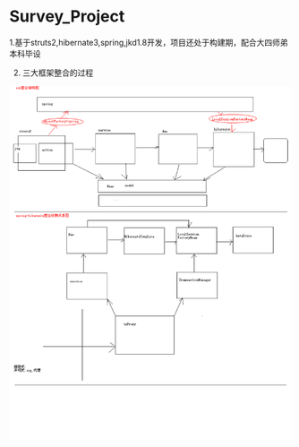 # Survey_Project
1.基于struts2,hibernate3,spring,jkd1.8开发，项目还处于构建期，配合大四师弟本科毕设

2. 三大框架整合的过程

 ![](https://github.com/zhansnjust/Survey_Project/blob/master/info/ssh%E6%95%B4%E5%90%88.bmp)
